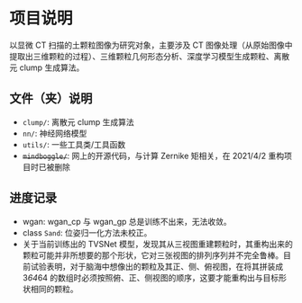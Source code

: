# 项目说明

以显微 CT 扫描的土颗粒图像为研究对象，主要涉及 CT 图像处理（从原始图像中提取出三维颗粒的过程）、三维颗粒几何形态分析、深度学习模型生成颗粒、离散元 clump 生成算法。

## 文件（夹）说明

-   `clump/`: 离散元 clump 生成算法
-   `nn/`: 神经网络模型
-   `utils/`: 一些工具类/工具函数
-   ~~`mindboggle/`~~: 网上的开源代码，与计算 Zernike 矩相关，在 2021/4/2 重构项目时已被删除

## 进度记录

-   wgan: wgan_cp 与 wgan_gp 总是训练不出来，无法收敛。
-   class `Sand`: 位姿归一化方法未校正。
-   关于当前训练出的 TVSNet 模型，发现其从三视图重建颗粒时，其重构出来的颗粒可能并非所想要的那个形状，它对三张视图的排列序列并不完全鲁棒。目前试验表明，对于脑海中想像出的颗粒及其正、侧、俯视图，在将其拼装成 3*64*64 的数组时必须按照俯、正、侧视图的顺序，这要才能重构出与目标形状相同的颗粒。
